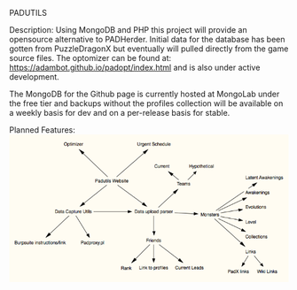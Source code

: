 PADUTILS

Description:
Using MongoDB and PHP this project will provide an opensource alternative to PADHerder.  Initial data for the database has been gotten from PuzzleDragonX but eventually will pulled directly from the game source files.  The optomizer can be found at: https://adambot.github.io/padopt/index.html and is also under active development.

The MongoDB for the Github page is currently hosted at MongoLab under the free tier and backups without the profiles collection will be available on a weekly basis for dev and on a per-release basis for stable.

Planned Features:
![Screenshot](features.png)
